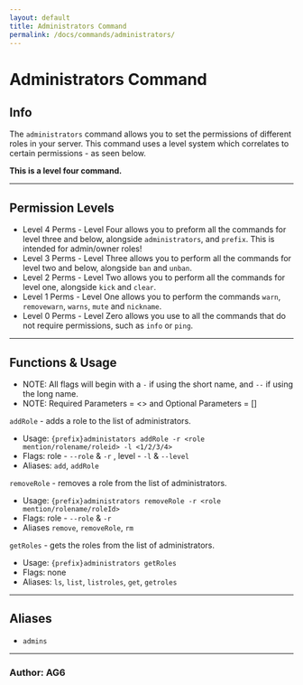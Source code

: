 ```yaml
---
layout: default
title: Administrators Command
permalink: /docs/commands/administrators/
---
```


# Administrators Command
## Info
The `administrators` command allows you to set the permissions of different roles in your server. This command uses a level system which correlates to certain permissions - as seen below. 

**This is a level four command.**

---
## Permission Levels

* Level 4 Perms - Level Four allows you to preform all the commands for level three and below, alongside `administrators`, and `prefix`. This is intended for admin/owner roles!
* Level 3 Perms - Level Three allows you to perform all the commands for level two and below, alongside `ban` and `unban`.   
* Level 2 Perms - Level Two allows you to perform all the commands for level one, alongside `kick` and `clear`.  
* Level 1 Perms - Level One allows you to perform the commands `warn`, `removewarn`, `warns`, `mute` and `nickname`.
* Level 0 Perms - Level Zero allows you use to all the commands that do not require permissions, such as `info` or `ping`.
---

## Functions & Usage

* NOTE: All flags will begin with a `-` if using the short name, and `--` if using the long name.
* NOTE: Required Parameters = <> and Optional Parameters = []

`addRole` - adds a role to the list of administrators.
* Usage: `{prefix}administators addRole -r <role mention/rolename/roleid> -l <1/2/3/4>` 
* Flags: role - `--role` & `-r` , level - `-l` & `--level`
* Aliases: `add`, `addRole`

`removeRole` - removes a role from the list of administrators.
* Usage: `{prefix}administrators removeRole -r <role mention/rolename/roleId>`
* Flags: role - `--role` & `-r`
* Aliases `remove`, `removeRole`, `rm`

`getRoles` - gets the roles from the list of administrators.
* Usage: `{prefix}administrators getRoles`
* Flags: none
* Aliases: `ls`, `list`, `listroles`, `get`, `getroles`

---
## Aliases
* `admins`
---

### **Author: AG6**

